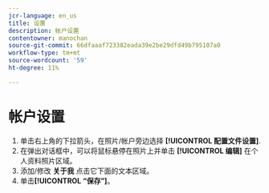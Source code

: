```yaml
---
jcr-language: en_us
title: 设置
description: 帐户设置
contentowner: manochan
source-git-commit: 66dfaaaf723382eada39e2be29dfd49b795107a0
workflow-type: tm+mt
source-wordcount: '59'
ht-degree: 11%

---
```




# 帐户设置

1. 单击右上角的下拉箭头，在照片/帐户旁边选择 **[!UICONTROL 配置文件设置]**.
1. 在弹出对话框中，可以将鼠标悬停在照片上并单击 **[!UICONTROL 编辑]** 在个人资料照片区域。
1. 添加/修改 **关于我** 点击它下面的文本区域。
1. 单击&#x200B;**[!UICONTROL “保存”]**。
